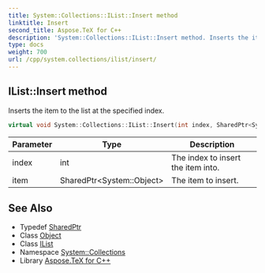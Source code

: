 ```yaml
---
title: System::Collections::IList::Insert method
linktitle: Insert
second_title: Aspose.TeX for C++
description: 'System::Collections::IList::Insert method. Inserts the item to the list at the specified index in C++.'
type: docs
weight: 700
url: /cpp/system.collections/ilist/insert/
---
```

## IList::Insert method


Inserts the item to the list at the specified index.

```cpp
virtual void System::Collections::IList::Insert(int index, SharedPtr<System::Object> item)=0
```


| Parameter | Type | Description |
| --- | --- | --- |
| index | int | The index to insert the item into. |
| item | SharedPtr\<System::Object\> | The item to insert. |

## See Also

* Typedef [SharedPtr](../../../system/sharedptr/)
* Class [Object](../../../system/object/)
* Class [IList](../)
* Namespace [System::Collections](../../)
* Library [Aspose.TeX for C++](../../../)
